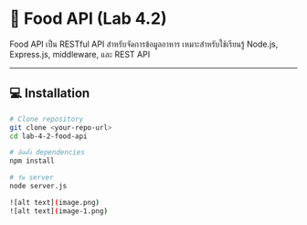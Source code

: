 # 🍜 Food API (Lab 4.2)

Food API เป็น RESTful API สำหรับจัดการข้อมูลอาหาร เหมาะสำหรับใช้เรียนรู้ Node.js, Express.js, middleware, และ REST API

---

## 💻 Installation

```bash
# Clone repository
git clone <your-repo-url>
cd lab-4-2-food-api

# ติดตั้ง dependencies
npm install

# รัน server
node server.js

![alt text](image.png)
![alt text](image-1.png)
